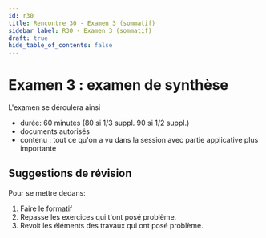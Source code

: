 ```yaml
---
id: r30
title: Rencontre 30 - Examen 3 (sommatif)
sidebar_label: R30 - Examen 3 (sommatif)
draft: true
hide_table_of_contents: false
---
```


# Examen 3 : examen de synthèse

L'examen se déroulera ainsi
- durée: 60 minutes (80 si 1/3 suppl. 90 si 1/2 suppl.)
- documents autorisés
- contenu : tout ce qu'on a vu dans la session avec partie applicative plus importante

## Suggestions de révision

Pour se mettre dedans:
1. Faire le formatif
2. Repasse les exercices qui t'ont posé problème.
3. Revoit les éléments des travaux qui ont posé problème.
